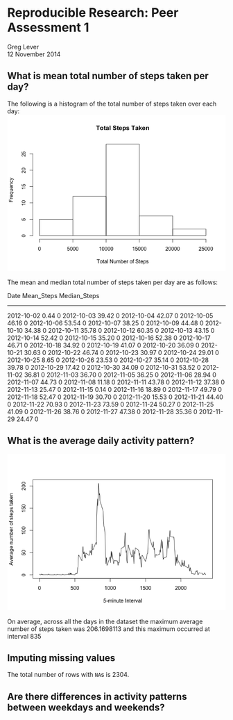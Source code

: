 # Reproducible Research: Peer Assessment 1
Greg Lever  
12 November 2014  



## What is mean total number of steps taken per day?
The following is a histogram of the total number of steps taken over each day:
![](./PA1_template_files/figure-html/unnamed-chunk-2-1.png) 

The mean and median total number of steps taken per day are as follows:

Date          Mean_Steps   Median_Steps
-----------  -----------  -------------
2012-10-02          0.44              0
2012-10-03         39.42              0
2012-10-04         42.07              0
2012-10-05         46.16              0
2012-10-06         53.54              0
2012-10-07         38.25              0
2012-10-09         44.48              0
2012-10-10         34.38              0
2012-10-11         35.78              0
2012-10-12         60.35              0
2012-10-13         43.15              0
2012-10-14         52.42              0
2012-10-15         35.20              0
2012-10-16         52.38              0
2012-10-17         46.71              0
2012-10-18         34.92              0
2012-10-19         41.07              0
2012-10-20         36.09              0
2012-10-21         30.63              0
2012-10-22         46.74              0
2012-10-23         30.97              0
2012-10-24         29.01              0
2012-10-25          8.65              0
2012-10-26         23.53              0
2012-10-27         35.14              0
2012-10-28         39.78              0
2012-10-29         17.42              0
2012-10-30         34.09              0
2012-10-31         53.52              0
2012-11-02         36.81              0
2012-11-03         36.70              0
2012-11-05         36.25              0
2012-11-06         28.94              0
2012-11-07         44.73              0
2012-11-08         11.18              0
2012-11-11         43.78              0
2012-11-12         37.38              0
2012-11-13         25.47              0
2012-11-15          0.14              0
2012-11-16         18.89              0
2012-11-17         49.79              0
2012-11-18         52.47              0
2012-11-19         30.70              0
2012-11-20         15.53              0
2012-11-21         44.40              0
2012-11-22         70.93              0
2012-11-23         73.59              0
2012-11-24         50.27              0
2012-11-25         41.09              0
2012-11-26         38.76              0
2012-11-27         47.38              0
2012-11-28         35.36              0
2012-11-29         24.47              0

## What is the average daily activity pattern?

![](./PA1_template_files/figure-html/unnamed-chunk-4-1.png) 



On average, across all the days in the dataset the maximum average number of steps taken was 206.1698113 and this maximum occurred at interval 835

## Imputing missing values



The total number of rows with `NA`s is 2304.       

## Are there differences in activity patterns between weekdays and weekends?
